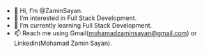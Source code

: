 - 👋 Hi, I’m @ZaminSayan.
- 👀 I’m interested in Full Stack Development.
- 🌱 I’m currently learning Full Stack Development.
- 📫 Reach me using Gmail(mohamadzaminsayan@gmail.com) or Linkedin(Mohamad Zamin Sayan).

<!---
ZaminSayan/ZaminSayan is a ✨ special ✨ repository because its `README.md` (this file) appears on your GitHub profile.
You can click the Preview link to take a look at your changes.
- 💞️ I’m looking to collaborate on .
--->
